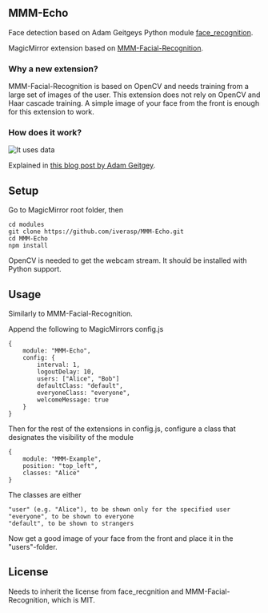 ## MMM-Echo

Face detection based on Adam Geitgeys Python module [face_recognition](https://github.com/ageitgey/face_recognition).

MagicMirror extension based on [MMM-Facial-Recognition](https://github.com/paviro/MMM-Facial-Recognition).

### Why a new extension?

MMM-Facial-Recognition is based on OpenCV and needs training from a large set of images of the user. This extension does not rely on OpenCV and Haar cascade training. A simple image of your face from the front is enough for this extension to work.

### How does it work?

![It uses data](https://imgs.xkcd.com/comics/machine_learning.png)

Explained in [this blog post by Adam Geitgey](https://medium.com/@ageitgey/machine-learning-is-fun-part-4-modern-face-recognition-with-deep-learning-c3cffc121d78).

## Setup

Go to MagicMirror root folder, then

    cd modules
    git clone https://github.com/iverasp/MMM-Echo.git
    cd MMM-Echo
    npm install

OpenCV is needed to get the webcam stream. It should be installed with Python support.

## Usage

Similarly to MMM-Facial-Recognition.

Append the following to MagicMirrors config.js

    {
        module: "MMM-Echo",
        config: {
            interval: 1,
            logoutDelay: 10,
            users: ["Alice", "Bob"]
            defaultClass: "default",
            everyoneClass: "everyone",
            welcomeMessage: true
        }
    }

Then for the rest of the extensions in config.js, configure a class that designates the visibility of the module

    {
        module: "MMM-Example",
        position: "top_left",
        classes: "Alice"
    }

The classes are either

    "user" (e.g. "Alice"), to be shown only for the specified user
    "everyone", to be shown to everyone
    "default", to be shown to strangers

Now get a good image of your face from the front and place it in the "users"-folder.

## License

Needs to inherit the license from face_recgnition and MMM-Facial-Recognition, which is MIT.
